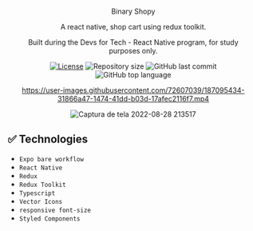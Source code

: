 
<div align="center" style="margin: 20px; text-align: center">
<p>Binary Shopy</p>
<p>A react native, shop cart using redux toolkit.</p>
<p>Built during the Devs for Tech - React Native program, for study purposes only.
 
 
 
  [![License](http://img.shields.io/:license-mit-blue.svg?style=flat-square)](https:/github.com/BinaryLeo//react_native_shop_cart/blob/main/LICENSE)
  <img alt="Repository size" src="https://img.shields.io/github/repo-size/BinaryLeo/react_native_shop_cart?color=blue">
  ![GitHub last commit](https://img.shields.io/github/last-commit/BinaryLeo/react_native_shop_cart?style=flat-square)
  ![GitHub top language](https://img.shields.io/github/languages/top/BinaryLeo/react_native_shop_cart?style=flat-square)
  


 


https://user-images.githubusercontent.com/72607039/187095434-31866a47-1474-41dd-b03d-17afec2116f7.mp4



![Captura de tela 2022-08-28 213517](https://user-images.githubusercontent.com/72607039/187095487-9f9ec563-35c7-4932-838f-4cd811c84d50.png)



  
</div>

## ✅ Technologies
- ``Expo bare workflow``
- ``React Native``
- ``Redux``
- ``Redux Toolkit``
- ``Typescript``
- ``Vector Icons``  
- ``responsive font-size`` 
- ``Styled Components``















